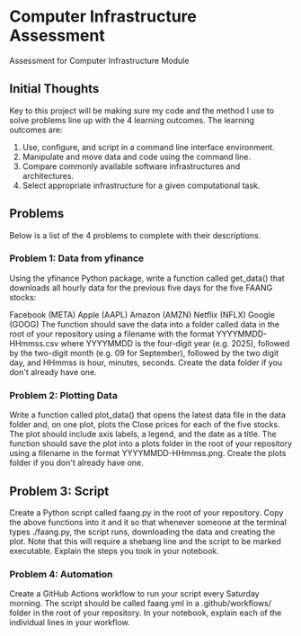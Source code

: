 # Computer Infrastructure Assessment
Assessment for Computer Infrastructure Module

## Initial Thoughts
Key to this project will be making sure my code and the method I use to solve problems line up with the 4 learning outcomes.
The learning outcomes are:
1. Use, configure, and script in a command line interface environment.
2. Manipulate and move data and code using the command line.
3. Compare commonly available software infrastructures and architectures.
4. Select appropriate infrastructure for a given computational task.

## Problems
Below is a list of the 4 problems to complete with their descriptions.
### Problem 1: Data from yfinance
Using the yfinance Python package, write a function called get_data() that downloads all hourly data for the previous five days for the five FAANG stocks:

Facebook (META)
Apple (AAPL)
Amazon (AMZN)
Netflix (NFLX)
Google (GOOG)
The function should save the data into a folder called data in the root of your repository using a filename with the format YYYYMMDD-HHmmss.csv where YYYYMMDD is the four-digit year (e.g. 2025), followed by the two-digit month (e.g. 09 for September), followed by the two digit day, and HHmmss is hour, minutes, seconds. Create the data folder if you don't already have one.

### Problem 2: Plotting Data
Write a function called plot_data() that opens the latest data file in the data folder and, on one plot, plots the Close prices for each of the five stocks. The plot should include axis labels, a legend, and the date as a title. The function should save the plot into a plots folder in the root of your repository using a filename in the format YYYYMMDD-HHmmss.png. Create the plots folder if you don't already have one.

## Problem 3: Script
Create a Python script called faang.py in the root of your repository. Copy the above functions into it and it so that whenever someone at the terminal types ./faang.py, the script runs, downloading the data and creating the plot. Note that this will require a shebang line and the script to be marked executable. Explain the steps you took in your notebook.

### Problem 4: Automation
Create a GitHub Actions workflow to run your script every Saturday morning. The script should be called faang.yml in a .github/workflows/ folder in the root of your repository. In your notebook, explain each of the individual lines in your workflow.
